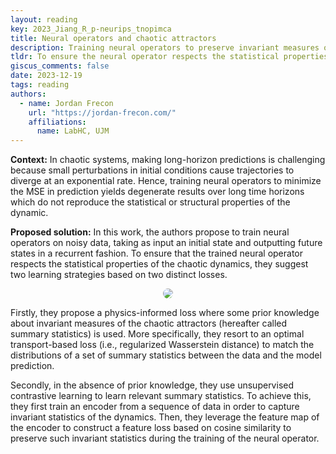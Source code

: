 ```yaml
---
layout: reading
key: 2023_Jiang_R_p-neurips_tnopimca
title: Neural operators and chaotic attractors
description: Training neural operators to preserve invariant measures of chaotic attractors
tldr: To ensure the neural operator respects the statistical properties of chaotic dynamics when trained on noisy data, the paper proposes two additional losses for matching relevant long-term statistics
giscus_comments: false
date: 2023-12-19
tags: reading
authors:
  - name: Jordan Frecon
    url: "https://jordan-frecon.com/"
    affiliations:
      name: LabHC, UJM
---
```



**Context:** In chaotic systems, making long-horizon predictions is challenging because small perturbations in initial conditions cause trajectories to diverge at an exponential rate. Hence, training neural operators to minimize the MSE in prediction yields degenerate results over long time horizons which do not reproduce the statistical or structural properties of the dynamic.

**Proposed solution:** In this work, the authors propose to train neural operators on noisy data, taking as input an initial state and outputting future states in a recurrent fashion. To ensure that the trained neural operator respects the statistical properties of the chaotic dynamics, they suggest two learning strategies based on two distinct losses.

<center>
<img src="{{site.url}}/assets/img/publication_preview/2023_Jiang_R_p-neurips_tnopimca.png" style="max-width: 80%;height: auto;border-radius: 10px">
</center>

Firstly, they propose a physics-informed loss where some prior knowledge about invariant measures of the chaotic attractors (hereafter called summary statistics) is used. More specifically, they resort to an optimal transport-based loss (i.e., regularized Wasserstein distance) to match the distributions of a set of summary statistics between the data and the model prediction.

Secondly, in the absence of prior knowledge, they use unsupervised contrastive learning to learn relevant summary statistics. To achieve this, they first train an encoder from a sequence of data in order to capture invariant statistics of the dynamics. Then, they leverage the feature map of the encoder to construct a feature loss based on cosine similarity to preserve such invariant statistics during the training of the neural operator.


